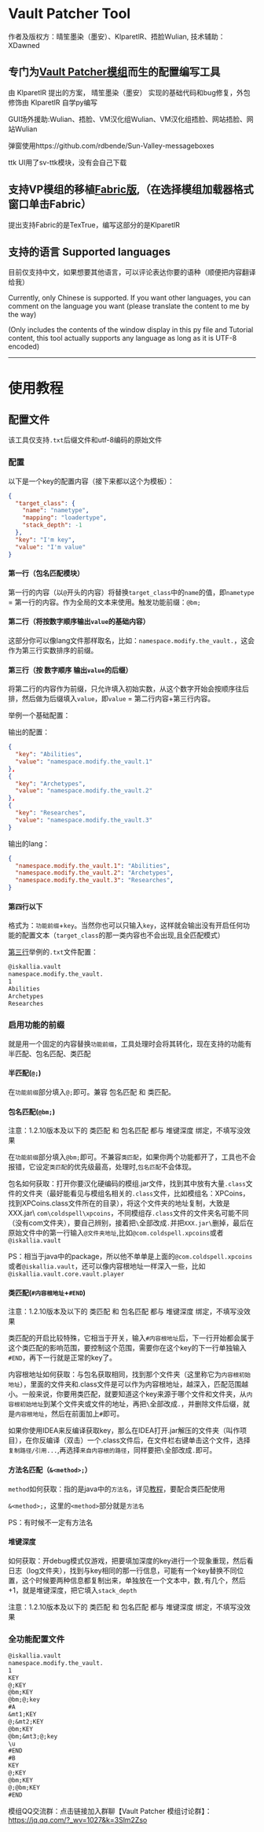 # **Vault Patcher Tool**

作者及版权方：晴笙墨染（墨安）、KlparetlR、捂脸Wulian, 技术辅助：XDawned

## 专门为[Vault Patcher模组](https://github.com/3093FengMing/VaultPatcher)而生的配置编写工具

由 KlparetlR 提出的方案， 晴笙墨染（墨安） 实现的基础代码和bug修复，外包修饰由 KlparetlR 自学py编写

GUI场外援助:Wulian、捂脸、VM汉化组Wulian、VM汉化组捂脸、网站捂脸、网站Wulian

弹窗使用https://github.com/rdbende/Sun-Valley-messageboxes

ttk UI用了sv-ttk模块，没有会自己下载

## 支持VP模组的移植[Fabric版](https://github.com/LocalizedMC/HardcodePatcher),（在选择模组加载器格式窗口单击Fabric）

提出支持Fabric的是TexTrue，编写这部分的是KlparetlR

## 支持的语言 Supported languages

目前仅支持中文，如果想要其他语言，可以评论表达你要的语种（顺便把内容翻译给我）

Currently, only Chinese is supported. If you want other languages, you can comment on the language you want (please translate the content to me by the way)

(Only includes the contents of the window display in this py file and Tutorial content, this tool actually supports any language as long as it is UTF-8 encoded)

---

# 使用教程

## 配置文件

该工具仅支持`.txt`后缀文件和utf-8编码的原始文件

### 配置

以下是一个key的配置内容（接下来都以这个为模板）：

```json  
{
  "target_class": {
    "name": "nametype",
    "mapping": "loadertype",
    "stack_depth": -1
  },
  "key": "I'm key",
  "value": "I'm value"
}
```

#### 第一行（包名匹配模块）

第一行的内容（以`@`开头的内容）将替换`target_class`中的`name`的值，即`nametype` = 第一行的内容。作为全局的文本来使用。触发功能前缀：`@bm;`

#### 第二行（将按数字顺序输出`value`的基础内容）

这部分你可以像lang文件那样取名，比如：`namespace.modify.the_vault.`，这会作为第三行实数排序的前缀。

#### 第三行（按 数字顺序 输出`value`的后缀）

将第二行的内容作为前缀，只允许填入初始实数，从这个数字开始会按顺序往后排，然后做为后缀填入`value`，即`value` = 第二行内容+第三行内容。

举例一个基础配置：

输出的配置：
```json 
{
  "key": "Abilities",
  "value": "namespace.modify.the_vault.1"
},
{
  "key": "Archetypes",
  "value": "namespace.modify.the_vault.2"
},
{
  "key": "Researches",
  "value": "namespace.modify.the_vault.3"
}
```
输出的lang：
```json  
{
  "namespace.modify.the_vault.1": "Abilities",
  "namespace.modify.the_vault.2": "Archetypes",
  "namespace.modify.the_vault.3": "Researches",
}
```

#### 第四行以下

格式为：`功能前缀`+`key`。当然你也可以只输入`key`，这样就会输出没有开启任何功能的配置文本（`target_class`的那一类内容也不会出现,且全匹配模式）

[第三行](https://gist.github.com/KlparetlR/b7aa7c3004852575683ce9b3338db604#第三行按-数字顺序-输出value的后缀)举例的`.txt`文件配置：
```txt
@iskallia.vault
namespace.modify.the_vault.
1
Abilities
Archetypes
Researches
```

### 启用功能的前缀

就是用一个固定的内容替换`功能前缀`，工具处理时会将其转化，现在支持的功能有 半匹配、包名匹配、类匹配

#### 半匹配(`@;`)

在`功能前缀`部分填入`@;`即可。兼容 包名匹配 和 类匹配。

#### 包名匹配(`@bm;`)

注意：1.2.10版本及以下的 类匹配 和 包名匹配 都与 堆键深度 绑定，不填写没效果

在`功能前缀`部分填入`@bm;`即可。不兼容`类匹配`，如果你两个功能都开了，工具也不会报错，它设定`类匹配`的优先级最高，处理时,`包名匹配`不会体现。

包名如何获取：打开你要汉化硬编码的模组.jar文件，找到其中放有大量`.class`文件的文件夹（最好能看见与模组名相关的`.class`文件，比如模组名：XPCoins，找到XPCoins.class文件所在的目录），将这个文件夹的地址复制，大致是XXX.jar\ `com\coldspell\xpcoins`，不同模组存`.class`文件的文件夹名可能不同（没有com文件夹），要自己辨别，接着把`\`全部改成`.`并把`XXX.jar\`删掉，最后在原始文件中的第一行输入`@文件夹地址`,比如`@com.coldspell.xpcoins`或者`@iskallia.vault`

PS：相当于java中的package，所以他不单单是上面的`@com.coldspell.xpcoins`或者`@iskallia.vault`，还可以像内容根地址一样深入一些，比如`@iskallia.vault.core.vault.player`

#### 类匹配(`#内容根地址`+`#END`)

注意：1.2.10版本及以下的 类匹配 和 包名匹配 都与 堆键深度 绑定，不填写没效果

类匹配的开启比较特殊，它相当于开关，输入`#内容根地址`后，下一行开始都会属于这个类匹配的影响范围，要控制这个范围，需要你在这个key的下一行单独输入`#END`，再下一行就是正常的key了。

内容根地址如何获取：与包名获取相同，找到那个文件夹（这里称它为`内容根初始地址`），里面的文件夹和.class文件是可以作为内容根地址，越深入，匹配范围越小。一般来说，你要用类匹配，就要知道这个key来源于哪个文件和文件夹，从`内容根初始地址`到某个文件夹或文件的地址，再把`\`全部改成`.`，并删除文件后缀，就是`内容根地址`，然后在前面加上`#`即可。

如果你使用IDEA来反编译获取key，那么在IDEA打开.jar解压的文件夹（叫作项目），在你反编译（双击）一个.class文件后，在文件栏右键单击这个文件，选择`复制路径/引用...`,再选择`来自内容根的路径`，同样要把`\`全部改成`.`即可。

#### 方法名匹配（`&<method>;`）

`method`如何获取：指的是java中的`方法名`，详见[教程](https://www.runoob.com/java/java-methods.html)，要配合类匹配使用

`&<method>;`，这里的`<method>`部分就是`方法名`

PS：有时候不一定有方法名

#### 堆键深度

如何获取：开debug模式仅游戏，把要填加深度的key进行一个现象重现，然后看日志（log文件夹），找到与key相同的那一行信息，可能有一个key替换不同位置，这个时候要两种信息都复制出来，单独放在一个文本中，数`,`有几个，然后+1，就是堆键深度，把它填入`stack_depth`

注意：1.2.10版本及以下的 类匹配 和 包名匹配 都与 堆键深度 绑定，不填写没效果

### 全功能配置文件
```txt
@iskallia.vault
namespace.modify.the_vault.
1
KEY
@;KEY
@bm;KEY
@bm;@;key
#A
&mt1;KEY
@;&mt2;KEY
@bm;KEY
@bm;&mt3;@;key
\u
#END
#B
KEY
@;KEY
@bm;KEY
@;@bm;KEY
#END
```

模组QQ交流群：点击链接加入群聊【Vault Patcher 模组讨论群】：https://jq.qq.com/?_wv=1027&k=3Slm2Zso
